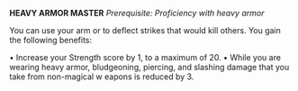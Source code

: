 __**HEAVY ARMOR MASTER**__
*Prerequisite: Proficiency with heavy armor*

You can use your arm or to deflect strikes that would kill others. You gain the following benefits:

• Increase your Strength score by 1, to a maximum of 20.
• While you are wearing heavy armor, bludgeoning, piercing, and slashing damage that you take from non-magical w eapons is reduced by 3.